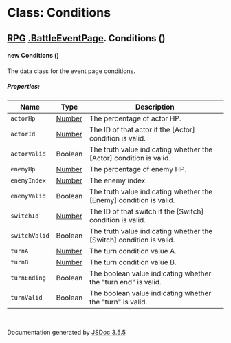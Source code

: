 # Class: Conditions

## [RPG](RPG.html) [.BattleEventPage](RPG.BattleEventPage.html).  Conditions ()

#### new Conditions ()

The data class for the event page conditions.

##### Properties:

| Name | Type | Description |
| --- | --- | --- |
| `actorHp` | [Number](Number.html) | The percentage of actor HP. |
| `actorId` | [Number](Number.html) | The ID of that actor if the [Actor] condition is valid. |
| `actorValid` | Boolean | The truth value indicating whether the [Actor] condition is valid. |
| `enemyHp` | [Number](Number.html) | The percentage of enemy HP. |
| `enemyIndex` | [Number](Number.html) | The enemy index. |
| `enemyValid` | Boolean | The truth value indicating whether the [Enemy] condition is valid. |
| `switchId` | [Number](Number.html) | The ID of that switch if the [Switch] condition is valid. |
| `switchValid` | Boolean | The truth value indicating whether the [Switch] condition is valid. |
| `turnA` | [Number](Number.html) | The turn condition value A. |
| `turnB` | [Number](Number.html) | The turn condition value B. |
| `turnEnding` | Boolean | The boolean value indicating whether the "turn end" is valid. |
| `turnValid` | Boolean | The boolean value indicating whether the "turn" is valid. |

<dl>
</dl>
 <br>

  Documentation generated by [JSDoc 3.5.5](https://github.com/jsdoc3/jsdoc)
